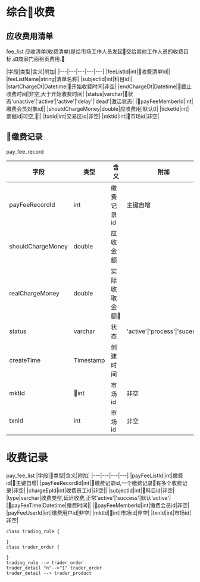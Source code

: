 


# 综合收费

## 应收费用清单
fee_list
应收清单(收费清单)是给市场工作人员发起交给其他工作人员的收费目标.如商家门面租贡费用.

|字段|类型|含义|附加|
|---|---|---|---|---|
|feeListId|int|收费清单Id||
|feeListName|string|清单名称|
|subjectId|int|科目id||
|startChargeDt|Datetime|开始收费时间|非空|
|endChargeDt|Datetime|截止收费时间|非空,大于开始收费时间|
|status|varchar|状态'unactive'\|'active'\|'active'\|'delay'\|'dead'|激活状态|
|payFeeMemberId|int|缴费会员对象id||
|shouldChargeMoney|double|应收费用|默认0|
|ticketId|int|票据id|可空,||
|txnId|int|交易区id|非空|
|mktId|int|市场id|非空|

## 缴费记录
pay_fee_record

|字段|类型|含义|附加|
|---|---|---|---|
|payFeeRecordId|int|缴费记录id|主键自增|
|shouldChargeMoney|double|应收金额|
|realChargeMoney|double|实际收取金额||
|status|varchar|状态|'active'\|'process'\|'sucess'|
|createTime|Timestamp|创建时间||
|mktId|int|市场id|非空|
|txnId|int|市场id|非空|


# 收费记录
pay_fee_list
|字段|类型|含义|附加|
|---|---|---|---|
|payFeeListId|int|缴费id|主键自增|
|payFeeRecordId|int|缴费记录id,一个缴费记录有多个收费记录|非空|
|chargeEpId|int|收费员工id|非空||
|subjectId|int|科目id|非空|
|type|varchar|收费类型,延迟收费,正常'active'\|'success'|默认'active'|
|payFeeTime|Datetime|缴费时间||
|payFeeMemberId|int|缴费会员id|非空|
|payFeeUserId|int|缴费用户id|非空|
|mktId|int|市场id|非空|
|txnId|int|市场id|非空|





```puml
class trading_rule {

}
class trader_order {

}
trading_rule --> trader_order
trader_detail "n"-->"1" trader_order
trader_detail --> trader_product
```
